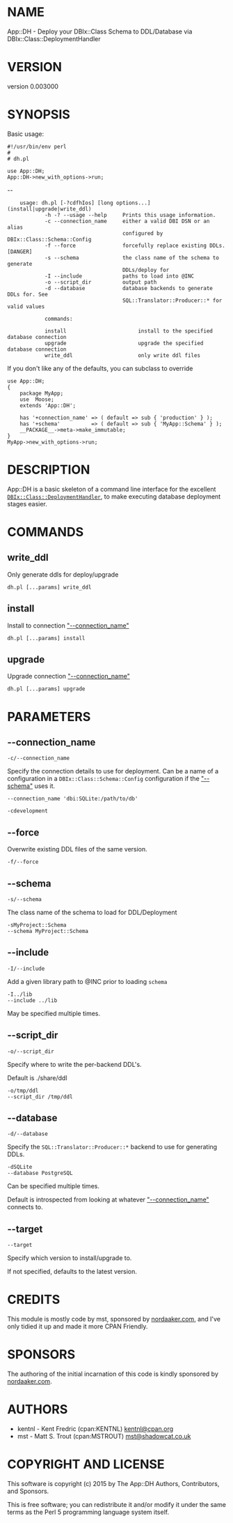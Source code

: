 # NAME

App::DH - Deploy your DBIx::Class Schema to DDL/Database via DBIx::Class::DeploymentHandler

# VERSION

version 0.003000

# SYNOPSIS

Basic usage:

    #!/usr/bin/env perl
    #
    # dh.pl

    use App::DH;
    App::DH->new_with_options->run;

\--

        usage: dh.pl [-?cdfhIos] [long options...] (install|upgrade|write_ddl)
                -h -? --usage --help     Prints this usage information.
                -c --connection_name     either a valid DBI DSN or an alias
                                         configured by DBIx::Class::Schema::Config
                -f --force               forcefully replace existing DDLs. [DANGER]
                -s --schema              the class name of the schema to generate
                                         DDLs/deploy for
                -I --include             paths to load into @INC
                -o --script_dir          output path
                -d --database            database backends to generate DDLs for. See
                                         SQL::Translator::Producer::* for valid values

                commands:

                install                       install to the specified database connection
                upgrade                       upgrade the specified database connection
                write_ddl                     only write ddl files

If you don't like any of the defaults, you can subclass to override

    use App::DH;
    {
        package MyApp;
        use  Moose;
        extends 'App::DH';

        has '+connection_name' => ( default => sub { 'production' } );
        has '+schema'          => ( default => sub { 'MyApp::Schema' } );
        __PACKAGE__->meta->make_immutable;
    }
    MyApp->new_with_options->run;

# DESCRIPTION

App::DH is a basic skeleton of a command line interface for the excellent
[`DBIx::Class::DeploymentHandler`](https://metacpan.org/pod/DBIx::Class::DeploymentHandler), to make executing database deployment stages easier.

# COMMANDS

## write\_ddl

Only generate ddls for deploy/upgrade

    dh.pl [...params] write_ddl

## install

Install to connection ["--connection\_name"](#connection_name)

    dh.pl [...params] install

## upgrade

Upgrade connection ["--connection\_name"](#connection_name)

    dh.pl [...params] upgrade

# PARAMETERS

## --connection\_name

    -c/--connection_name

Specify the connection details to use for deployment.
Can be a name of a configuration in a `DBIx::Class::Schema::Config` configuration if the ["--schema"](#schema) uses it.

    --connection_name 'dbi:SQLite:/path/to/db'

    -cdevelopment

## --force

Overwrite existing DDL files of the same version.

    -f/--force

## --schema

    -s/--schema

The class name of the schema to load for DDL/Deployment

    -sMyProject::Schema
    --schema MyProject::Schema

## --include

    -I/--include

Add a given library path to @INC prior to loading `schema`

    -I../lib
    --include ../lib

May be specified multiple times.

## --script\_dir

    -o/--script_dir

Specify where to write the per-backend DDL's.

Default is ./share/ddl

    -o/tmp/ddl
    --script_dir /tmp/ddl

## --database

    -d/--database

Specify the `SQL::Translator::Producer::*` backend to use for generating DDLs.

    -dSQLite
    --database PostgreSQL

Can be specified multiple times.

Default is introspected from looking at whatever ["--connection\_name"](#connection_name) connects to.

## --target

    --target

Specify which version to install/upgrade to.

If not specified, defaults to the latest version.

# CREDITS

This module is mostly code by mst, sponsored by [nordaaker.com](http://nordaaker.com), and I've only tidied it up and made it
more CPAN Friendly.

# SPONSORS

The authoring of the initial incarnation of this code is kindly sponsored by [nordaaker.com](http://nordaaker.com).

# AUTHORS

- kentnl - Kent Fredric (cpan:KENTNL) <kentnl@cpan.org>
- mst - Matt S. Trout (cpan:MSTROUT) <mst@shadowcat.co.uk>

# COPYRIGHT AND LICENSE

This software is copyright (c) 2015 by The App::DH Authors, Contributors, and Sponsors.

This is free software; you can redistribute it and/or modify it under
the same terms as the Perl 5 programming language system itself.
